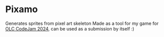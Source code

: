# Pixamo
Generates sprites from pixel art skeleton
Made as a tool for my game for [OLC CodeJam 2024](https://itch.io/jam/olc-codejam-2024), can be used as a submission by itself :)

